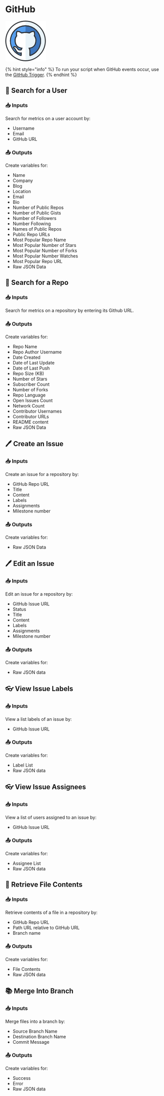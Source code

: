 # GitHub

![A web-based hosting service for version control using Git.](../../.gitbook/assets/github.png)

{% hint style="info" %}
To run your script when GitHub events occur, use the [GitHub Trigger](../triggers/github-trigger.md).
{% endhint %}

## 👤 Search for a User

### 📥 Inputs

Search for metrics on a user account by:

* Username
* Email
* GitHub URL

### 📤 Outputs

Create variables for:

* Name
* Company
* Blog
* Location
* Email
* Bio
* Number of Public Repos
* Number of Public Gists
* Number of Followers
* Number Following
* Names of Public Repos
* Public Repo URLs
* Most Popular Repo Name
* Most Popular Number of Stars
* Most Popular Number of Forks
* Most Popular Number Watches
* Most Popular Repo URL
* Raw JSON Data

## 🔎 Search for a Repo

### 📥 Inputs

Search for metrics on a repository by entering its Github URL.

### 📤 Outputs

Create variables for:

* Repo Name
* Repo Author Username
* Date Created
* Date of Last Update
* Date of Last Push
* Repo Size \(KB\)
* Number of Stars
* Subscriber Count
* Number of Forks
* Repo Language
* Open Issues Count
* Network Count
* Contributor Usernames
* Contributor URLs
* README content
* Raw JSON Data

## 🖊 Create an Issue

### 📥 Inputs

Create an issue for a repository by:

* GitHub Repo URL
* Title
* Content
* Labels
* Assignments 
* Milestone number

### 📤 Outputs

 Create variables for:

* Raw JSON Data

## 🖊 Edit an Issue

### 📥 Inputs

Edit an issue for a repository by:

* GitHub Issue URL
* Status
* Title
* Content
* Labels
* Assignments
* Milestone number

### 📤 Outputs

Create variables for:

* Raw JSON data

## 👓 View Issue Labels

### 📥 Inputs

View a list labels of an issue by:

* GitHub Issue URL

### 📤 Outputs

Create variables for:

* Label List
* Raw JSON data

## 👓 View Issue Assignees

### 📥 Inputs

View a list of users assigned to an issue by:

* GitHub Issue URL

### 📤 Outputs

Create variables for:

* Assignee List
* Raw JSON data

## 📓 Retrieve File Contents

### 📥 Inputs

Retrieve contents of a file in a repository by:

* GitHub Repo URL
* Path URL relative to GitHub URL
* Branch name

### 📤 Outputs

Create variables for:

* File Contents
* Raw JSON data

## 📚 Merge Into Branch 

### 📥 Inputs

Merge files into a branch by:

* Source Branch Name
* Destination Branch Name 
* Commit Message

### 📤 Outputs

Create variables for: 

* Success 
* Error 
* Raw JSON data


